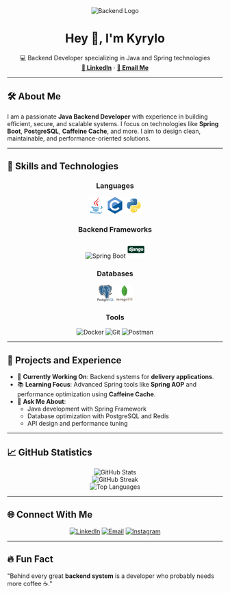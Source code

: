<div align="center">
  <img src="https://media.istockphoto.com/id/1167600251/vector/back-end-development-web-banner-concept.jpg?s=170667a&w=0&k=20&c=mfv4Pjj_hHX7l7UtKyokMi8T-PvK0dX7ZU_wxuzkmLg=" alt="Backend Logo" title="Backend Development" style="height: 8em;">
  <h1>Hey 👋, I'm Kyrylo</h1>
  <p>
    💻 Backend Developer specializing in Java and Spring technologies<br/>
    <a href="https://linkedin.com/in/kyrylo-bulyk"><strong>🔗 LinkedIn</strong></a>
    ·
    <a href="mailto:kyrylo.bulyk@gmail.com"><strong>📧 Email Me</strong></a>
  </p>
</div>

---

## 🛠️ About Me
I am a passionate **Java Backend Developer** with experience in building efficient, secure, and scalable systems. I focus on technologies like **Spring Boot**, **PostgreSQL**, **Caffeine Cache**, and more. I aim to design clean, maintainable, and performance-oriented solutions.

---

## 🔧 Skills and Technologies

<div align="center">
  <h3>Languages</h3>
  <img src="https://raw.githubusercontent.com/devicons/devicon/master/icons/java/java-original.svg" alt="Java" height="40"/>
  <img src="https://raw.githubusercontent.com/devicons/devicon/master/icons/c/c-original.svg" alt="C" height="40"/>
  <img src="https://raw.githubusercontent.com/devicons/devicon/master/icons/python/python-original.svg" alt="Python" height="40"/>
</div>

<div align="center">
  <h3>Backend Frameworks</h3>
  <img src="https://www.vectorlogo.zone/logos/springio/springio-icon.svg" alt="Spring Boot" height="40"/>
  <img src="https://raw.githubusercontent.com/devicons/devicon/master/icons/django/django-original.svg" alt="Django" height="40"/>
</div>

<div align="center">
  <h3>Databases</h3>
  <img src="https://raw.githubusercontent.com/devicons/devicon/master/icons/postgresql/postgresql-original-wordmark.svg" alt="PostgreSQL" height="40"/>
  <img src="https://raw.githubusercontent.com/devicons/devicon/master/icons/mongodb/mongodb-original-wordmark.svg" alt="MongoDB" height="40"/>
</div>

<div align="center">
  <h3>Tools</h3>
  <img src="https://www.vectorlogo.zone/logos/docker/docker-icon.svg" alt="Docker" height="40"/>
  <img src="https://www.vectorlogo.zone/logos/git-scm/git-scm-icon.svg" alt="Git" height="40"/>
  <img src="https://www.vectorlogo.zone/logos/getpostman/getpostman-icon.svg" alt="Postman" height="40"/>
</div>

---

## 🚀 Projects and Experience
- 🔭 **Currently Working On**: Backend systems for **delivery applications**.  
- 📚 **Learning Focus**: Advanced Spring tools like **Spring AOP** and performance optimization using **Caffeine Cache**.  
- 💬 **Ask Me About**:  
   - Java development with Spring Framework  
   - Database optimization with PostgreSQL and Redis  
   - API design and performance tuning  

---

## 📈 GitHub Statistics

<div align="center">
  <img src="https://github-readme-stats.vercel.app/api?username=yourgithubusername&theme=tokyonight&hide_border=false&include_all_commits=true&count_private=true" alt="GitHub Stats"/>
  <br>
  <img src="https://github-readme-streak-stats.herokuapp.com/?user=yourgithubusername&theme=tokyonight&hide_border=false" alt="GitHub Streak"/>
  <br>
  <img src="https://github-readme-stats.vercel.app/api/top-langs/?username=yourgithubusername&theme=tokyonight&hide_border=false&layout=compact" alt="Top Languages"/>
</div>

---

## 🌐 Connect With Me

<p align="center">
  <a href="https://linkedin.com/in/kyrylo-bulyk"><img src="https://raw.githubusercontent.com/rahuldkjain/github-profile-readme-generator/master/src/images/icons/Social/linked-in-alt.svg" alt="LinkedIn" height="40" width="40"/></a>
  <a href="mailto:kyrylo.bulyk@gmail.com"><img src="https://www.vectorlogo.zone/logos/gmail/gmail-icon.svg" alt="Email" height="40" width="40"/></a>
  <a href="https://instagram.com/kik_tech"><img src="https://raw.githubusercontent.com/rahuldkjain/github-profile-readme-generator/master/src/images/icons/Social/instagram.svg" alt="Instagram" height="40" width="40"/></a>
</p>

---

## 🔥 Fun Fact
"Behind every great **backend system** is a developer who probably needs more coffee ☕."  
